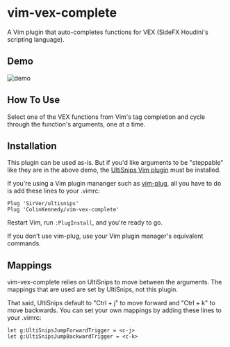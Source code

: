 # vim-vex-complete

A Vim plugin that auto-completes functions for VEX (SideFX Houdini's scripting language). 

## Demo
![demo](https://user-images.githubusercontent.com/10103049/58392599-9974f100-7fef-11e9-8a3c-52a2b5902aec.gif)


## How To Use
Select one of the VEX functions from Vim's tag completion and cycle
through the function's arguments, one at a time.


## Installation
This plugin can be used as-is. But if you'd like arguments to be "steppable"
like they are in the above demo, the [UltiSnips Vim plugin](https://github.com/SirVer/ultisnips) must be installed.

If you're using a Vim plugin mananger such as [vim-plug](https://github.com/junegunn/vim-plug), all you have to do is add these lines to your .vimrc:

```vim
Plug 'SirVer/ultisnips'
Plug 'ColinKennedy/vim-vex-complete'
```

Restart Vim, run `:PlugInstall`, and you're ready to go.

If you don't use vim-plug, use your Vim plugin manager's equivalent commands.


## Mappings
vim-vex-complete relies on UltiSnips to move between the arguments. The
mappings that are used are set by UltiSnips, not this plugin.

That said, UltiSnips default to "Ctrl + j" to move forward and "Ctrl + k" to move backwards.
You can set your own mappings by adding these lines to your .vimrc:

```vim
let g:UltiSnipsJumpForwardTrigger = <c-j>
let g:UltiSnipsJumpBackwardTrigger = <c-k>
```
